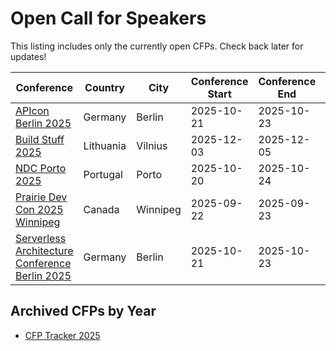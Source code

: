 # Open Call for Speakers

This listing includes only the currently open CFPs. Check back later for updates!

| Conference | Country | City | Conference Start | Conference End | CFP | Benefits | CFP Start | Deadline |
| ---------- | ------- | ---- | ---------------- | -------------- | --- | -------- | --------- | -------- |
| [APIcon Berlin 2025](https://apiconference.net/berlin/) | Germany | Berlin | 2025-10-21 | 2025-10-23 | [CFP](https://callforpapers.sandsmedia.com/) | ✈️ 🏨 🎟️  | 2025-04-01 | 2025-05-19 |
| [Build Stuff 2025](https://buildstuff.events/) | Lithuania | Vilnius | 2025-12-03 | 2025-12-05 | [CFP](https://sessionize.com/build-stuff-2025) | ✈️ 🏨 🎟️  | 2025-03-01 | 2025-06-30 |
| [NDC Porto 2025](https://ndcporto.com/) | Portugal | Porto | 2025-10-20 | 2025-10-24 | [CFP](https://sessionize.com/ndc-porto-2025/) | ✈️ 🏨 🎟️  | 2025-01-22 | 2025-05-18 |
| [Prairie Dev Con 2025 Winnipeg](https://www.prairiedevcon.com/) | Canada | Winnipeg | 2025-09-22 | 2025-09-23 | [CFP](https://www.papercall.io/prdcwinnipeg2025) | ✈️ 🏨 🎟️  | 2025-04-03 | 2025-05-09 |
| [Serverless Architecture Conference Berlin 2025](https://apiconference.net/berlin/) | Germany | Berlin | 2025-10-21 | 2025-10-23 | [CFP](https://callforpapers.sandsmedia.com/) | ✈️ 🏨 🎟️  | 2025-04-01 | 2025-05-19 |

## Archived CFPs by Year

- [CFP Tracker 2025](cfp_tracker_2025.md)
